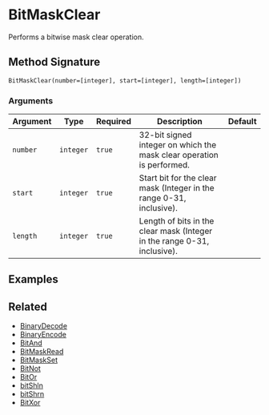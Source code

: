 # BitMaskClear

Performs a bitwise mask clear operation.

## Method Signature

```
BitMaskClear(number=[integer], start=[integer], length=[integer])
```

### Arguments

| Argument | Type      | Required | Description                                                              | Default |
| -------- | --------- | -------- | ------------------------------------------------------------------------ | ------- |
| `number` | `integer` | `true`   | 32-bit signed integer on which the mask clear operation is performed.    |         |
| `start`  | `integer` | `true`   | Start bit for the clear mask (Integer in the range 0-31, inclusive).     |         |
| `length` | `integer` | `true`   | Length of bits in the clear mask (Integer in the range 0-31, inclusive). |         |

## Examples

## Related

* [BinaryDecode](binarydecode.md)
* [BinaryEncode](binaryencode.md)
* [BitAnd](bitand.md)
* [BitMaskRead](bitmaskread.md)
* [BitMaskSet](bitmaskset.md)
* [BitNot](bitnot.md)
* [BitOr](bitor.md)
* [bitShln](bitshln.md)
* [bitShrn](bitshrn.md)
* [BitXor](bitxor.md)
